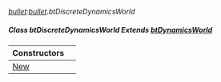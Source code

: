 _[bullet](../../modules/bullet/bullet-module.md):[bullet](../../modules/bullet/bullet-module.md).btDiscreteDynamicsWorld_
##### Class btDiscreteDynamicsWorld Extends [btDynamicsWorld](../../modules/bullet/bullet-btdynamicsworld.md)

| Constructors | |
|:---|:---|
| [New](bullet-btdiscretedynamicsworld-new.md) |  |
